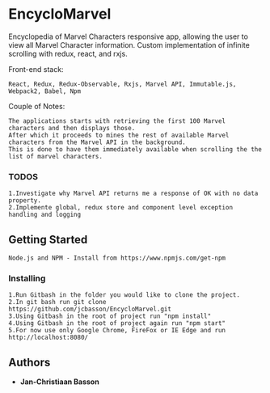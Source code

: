 # EncycloMarvel
Encyclopedia of Marvel Characters responsive app, allowing the user to view all Marvel Character information. Custom implementation of infinite scrolling with redux, react, and rxjs.

Front-end stack:
```
React, Redux, Redux-Observable, Rxjs, Marvel API, Immutable.js, Webpack2, Babel, Npm
```
Couple of Notes:
```
The applications starts with retrieving the first 100 Marvel characters and then displays those.
After which it proceeds to mines the rest of available Marvel characters from the Marvel API in the background.
This is done to have them immediately available when scrolling the the list of marvel characters.
```
### TODOS

    1.Investigate why Marvel API returns me a response of OK with no data property.
    2.Implemente global, redux store and component level exception handling and logging

## Getting Started

```
Node.js and NPM - Install from https://www.npmjs.com/get-npm
```

### Installing

    1.Run Gitbash in the folder you would like to clone the project.
    2.In git bash run git clone https://github.com/jcbasson/EncycloMarvel.git
    3.Using Gitbash in the root of project run "npm install" 
    4.Using Gitbash in the root of project again run "npm start" 
    5.For now use only Google Chrome, FireFox or IE Edge and run http://localhost:8080/

## Authors

* **Jan-Christiaan Basson**
